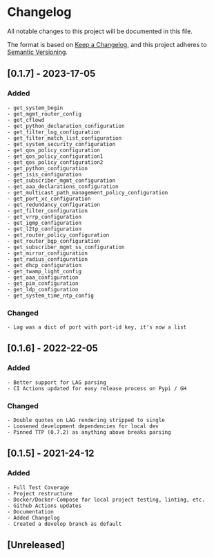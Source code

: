 # Changelog
All notable changes to this project will be documented in this file.

The format is based on [Keep a Changelog](https://keepachangelog.com/en/1.0.0/),
and this project adheres to [Semantic Versioning](https://semver.org/spec/v2.0.0.html).

## [0.1.7] - 2023-17-05
### Added
    - get_system_begin
    - get_mgmt_router_config
    - get_cflowd
    - get_python_declaration_configuration
    - get_filter_log_configuration
    - get_filter_match_list_configuration
    - get_system_security_configuration
    - get_qos_policy_configuration
    - get_qos_policy_configuration1
    - get_qos_policy_configuration2
    - get_python_configuration
    - get_isis_configuration
    - get_subscriber_mgmt_configuration
    - get_aaa_declarations_configuration
    - get_multicast_path_management_policy_configuration
    - get_port_xc_configuration
    - get_redundancy_configuration
    - get_filter_configuration
    - get_vrrp_configuration
    - get_igmp_configuration
    - get_l2tp_configuration
    - get_router_policy_configuration
    - get_router_bgp_configuration
    - get_subscriber_mgmt_ss_configuration
    - get_mirror_configuration
    - get_radius_configuration
    - get_dhcp_configuration
    - get_twamp_light_config
    - get_aaa_configuration
    - get_pim_configuration
    - get_ldp_configuration
    - get_system_time_ntp_config

### Changed
    - Lag was a dict of port with port-id key, it's now a list

## [0.1.6] - 2022-22-05

### Added
    - Better support for LAG parsing
    - CI Actions updated for easy release process on Pypi / GH

### Changed
    - Double quotes on LAG rendering stripped to single
    - Loosened development dependencies for local dev
    - Pinned TTP (0.7.2) as anything above breaks parsing

## [0.1.5] - 2021-24-12

### Added

    - Full Test Coverage
    - Project restructure
    - Docker/Docker-Compose for local project testing, linting, etc.
    - Github Actions updates
    - Documentation
    - Added Changelog
    - Created a develop branch as default

## [Unreleased]

